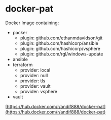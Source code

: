 # docker-pat

Docker Image containing:

- packer
  - plugin: github.com/ethanmdavidson/git
  - plugin: github.com/hashicorp/ansible
  - plugin: github.com/hashicorp/vsphere
  - plugin: github.com/rgl/windows-update
- ansible
- terraform
  - provider: local
  - provider: null
  - provider: tls
  - provider: vault
  - provider: vsphere
- vault

[https://hub.docker.com/r/andif888/docker-pat](https://hub.docker.com/r/andif888/docker-pat)
